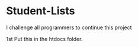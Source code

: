 # Student-Lists
I challenge all programmers to continue this project

1st Put this in the htdocs folder.
